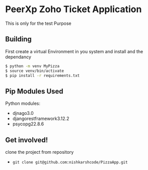# PeerXp Zoho Ticket Application
This is only for the test Purpose

## Building

First create a virtual Environment in you system and install and the dependancy

```sh
$ python -m venv MyPizza
$ source venv/bin/activate
$ pip install -r requirements.txt
```
	
## Pip Modules Used
Python modules:
* djnago3.0
* djangorestframework3.12.2
* psycopg22.8.6
	
## Get involved!
clone the project from repository
* `git clone git@github.com:nishkarshcode/PizzaApp.git`


